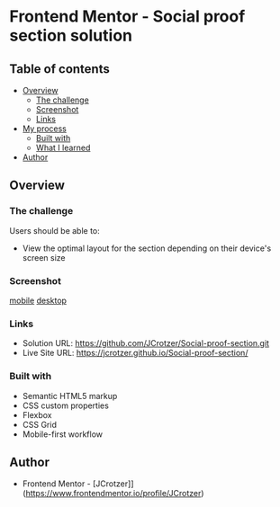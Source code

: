 # Frontend Mentor - Social proof section solution

## Table of contents

- [Overview](#overview)
  - [The challenge](#the-challenge)
  - [Screenshot](#screenshot)
  - [Links](#links)
- [My process](#my-process)
  - [Built with](#built-with)
  - [What I learned](#what-i-learned)
- [Author](#author)

## Overview

### The challenge

Users should be able to:

- View the optimal layout for the section depending on their device's screen size

### Screenshot

[mobile](./screenshots/mobile.png.jpg)
[desktop](./screenshots/desktop.png.jpg)

### Links

- Solution URL: https://github.com/JCrotzer/Social-proof-section.git
- Live Site URL: https://jcrotzer.github.io/Social-proof-section/


### Built with

- Semantic HTML5 markup
- CSS custom properties
- Flexbox
- CSS Grid
- Mobile-first workflow

## Author

- Frontend Mentor - [JCrotzer]](https://www.frontendmentor.io/profile/JCrotzer)
